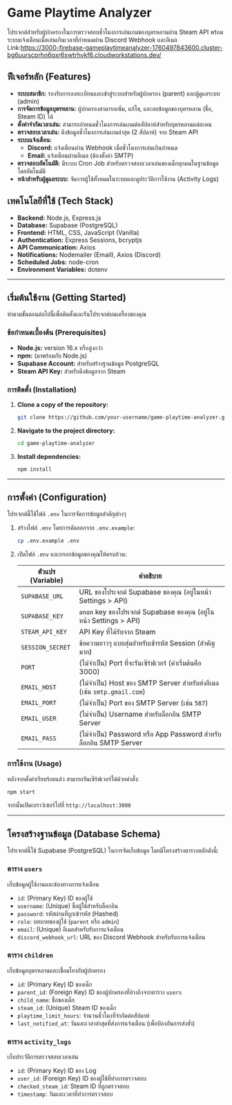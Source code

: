 # Game Playtime Analyzer

โปรเจกต์สำหรับผู้ปกครองในการตรวจสอบชั่วโมงการเล่นเกมของบุตรหลานผ่าน Steam API พร้อมระบบแจ้งเตือนเมื่อเล่นเกินเวลาที่กำหนดผ่าน Discord Webhook และอีเมล
Link:https://3000-firebase-gameplaytimeanalyzer-1760497843600.cluster-bg6uurscprhn6qxr6xwtrhvkf6.cloudworkstations.dev/

## ฟีเจอร์หลัก (Features)

- **ระบบสมาชิก:** รองรับการลงทะเบียนและเข้าสู่ระบบสำหรับผู้ปกครอง (parent) และผู้ดูแลระบบ (admin)
- **การจัดการข้อมูลบุตรหลาน:** ผู้ปกครองสามารถเพิ่ม, แก้ไข, และลบข้อมูลของบุตรหลาน (ชื่อ, Steam ID) ได้
- **ตั้งค่าจำกัดเวลาเล่น:** สามารถกำหนดชั่วโมงการเล่นเกมต่อสัปดาห์สำหรับบุตรหลานแต่ละคน
- **ตรวจสอบเวลาเล่น:** ดึงข้อมูลชั่วโมงการเล่นเกมล่าสุด (2 สัปดาห์) จาก Steam API
- **ระบบแจ้งเตือน:**
  - **Discord:** แจ้งเตือนผ่าน Webhook เมื่อชั่วโมงการเล่นเกินกำหนด
  - **Email:** แจ้งเตือนผ่านอีเมล (ต้องตั้งค่า SMTP)
- **ตรวจสอบอัตโนมัติ:** มีระบบ Cron Job สำหรับตรวจสอบเวลาเล่นของเด็กทุกคนในฐานข้อมูลโดยอัตโนมัติ
- **หน้าสำหรับผู้ดูแลระบบ:** จัดการผู้ใช้ทั้งหมดในระบบและดูประวัติการใช้งาน (Activity Logs)

## เทคโนโลยีที่ใช้ (Tech Stack)

- **Backend:** Node.js, Express.js
- **Database:** Supabase (PostgreSQL)
- **Frontend:** HTML, CSS, JavaScript (Vanilla)
- **Authentication:** Express Sessions, bcryptjs
- **API Communication:** Axios
- **Notifications:** Nodemailer (Email), Axios (Discord)
- **Scheduled Jobs:** node-cron
- **Environment Variables:** dotenv

---

## เริ่มต้นใช้งาน (Getting Started)

ทำตามขั้นตอนต่อไปนี้เพื่อติดตั้งและรันโปรเจกต์บนเครื่องของคุณ

### ข้อกำหนดเบื้องต้น (Prerequisites)

- **Node.js:** version 16.x หรือสูงกว่า
- **npm:** (มาพร้อมกับ Node.js)
- **Supabase Account:** สำหรับสร้างฐานข้อมูล PostgreSQL
- **Steam API Key:** สำหรับดึงข้อมูลจาก Steam

### การติดตั้ง (Installation)

1. **Clone a copy of the repository:**
   ```bash
   git clone https://github.com/your-username/game-playtime-analyzer.git
   ```

2. **Navigate to the project directory:**
   ```bash
   cd game-playtime-analyzer
   ```

3. **Install dependencies:**
   ```bash
   npm install
   ```

---

## การตั้งค่า (Configuration)

โปรเจกต์นี้ใช้ไฟล์ `.env` ในการจัดการข้อมูลสำคัญต่างๆ

1.  สร้างไฟล์ `.env` โดยการคัดลอกจาก `.env.example`:
    ```bash
    cp .env.example .env
    ```

2.  เปิดไฟล์ `.env` และกรอกข้อมูลของคุณให้ครบถ้วน:

    | ตัวแปร (Variable)       | คำอธิบาย                                                              |
    | ----------------------- | --------------------------------------------------------------------- |
    | `SUPABASE_URL`          | URL ของโปรเจกต์ Supabase ของคุณ (อยู่ในหน้า Settings > API)            |
    | `SUPABASE_KEY`          | `anon` key ของโปรเจกต์ Supabase ของคุณ (อยู่ในหน้า Settings > API)     |
    | `STEAM_API_KEY`         | API Key ที่ได้รับจาก Steam                                             |
    | `SESSION_SECRET`        | ข้อความยาวๆ แบบสุ่มสำหรับเข้ารหัส Session (สำคัญมาก)                  |
    | `PORT`                  | (ไม่จำเป็น) Port ที่จะรันเซิร์ฟเวอร์ (ค่าเริ่มต้นคือ 3000)              |
    | `EMAIL_HOST`            | (ไม่จำเป็น) Host ของ SMTP Server สำหรับส่งอีเมล (เช่น `smtp.gmail.com`) |
    | `EMAIL_PORT`            | (ไม่จำเป็น) Port ของ SMTP Server (เช่น `587`)                         |
    | `EMAIL_USER`            | (ไม่จำเป็น) Username สำหรับล็อกอิน SMTP Server                        |
    | `EMAIL_PASS`            | (ไม่จำเป็น) Password หรือ App Password สำหรับล็อกอิน SMTP Server       |

### การใช้งาน (Usage)

หลังจากตั้งค่าเรียบร้อยแล้ว สามารถรันเซิร์ฟเวอร์ได้ด้วยคำสั่ง:
```bash
npm start
```
จากนั้นเปิดเบราว์เซอร์ไปที่ `http://localhost:3000`

---

## โครงสร้างฐานข้อมูล (Database Schema)

โปรเจกต์นี้ใช้ Supabase (PostgreSQL) ในการจัดเก็บข้อมูล โดยมีโครงสร้างตารางหลักดังนี้:

### ตาราง `users`

เก็บข้อมูลผู้ใช้งานและช่องทางการแจ้งเตือน

- `id`: (Primary Key) ID ของผู้ใช้
- `username`: (Unique) ชื่อผู้ใช้สำหรับล็อกอิน
- `password`: รหัสผ่านที่ถูกเข้ารหัส (Hashed)
- `role`: บทบาทของผู้ใช้ (`parent` หรือ `admin`)
- `email`: (Unique) อีเมลสำหรับรับการแจ้งเตือน
- `discord_webhook_url`: URL ของ Discord Webhook สำหรับรับการแจ้งเตือน

### ตาราง `children`

เก็บข้อมูลบุตรหลานและเชื่อมโยงกับผู้ปกครอง

- `id`: (Primary Key) ID ของเด็ก
- `parent_id`: (Foreign Key) ID ของผู้ปกครองที่อ้างอิงจากตาราง `users`
- `child_name`: ชื่อของเด็ก
- `steam_id`: (Unique) Steam ID ของเด็ก
- `playtime_limit_hours`: จำนวนชั่วโมงที่จำกัดต่อสัปดาห์
- `last_notified_at`: วันและเวลาล่าสุดที่ส่งการแจ้งเตือน (เพื่อป้องกันการส่งซ้ำ)

### ตาราง `activity_logs`

เก็บประวัติการตรวจสอบเวลาเล่น

- `id`: (Primary Key) ID ของ Log
- `user_id`: (Foreign Key) ID ของผู้ใช้ที่ทำการตรวจสอบ
- `checked_steam_id`: Steam ID ที่ถูกตรวจสอบ
- `timestamp`: วันและเวลาที่ทำการตรวจสอบ
